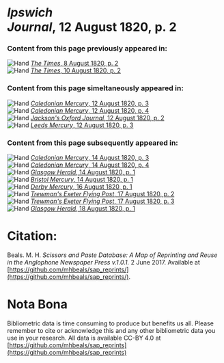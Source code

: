 # *Ipswich Journal*, 12 August 1820, p. 2  
  
### Content from this page previously appeared in:  
![Hand](http://scissorsandpaste.net/wp-content/uploads/2017/06/smallhandpointer.png) [*The Times*, 8 August 1820, p. 2](https://mhbeals.github.io/sap_html/The-Times/The-Times-8-August-1820-p-2)  
![Hand](http://scissorsandpaste.net/wp-content/uploads/2017/06/smallhandpointer.png) [*The Times*, 10 August 1820, p. 2](https://mhbeals.github.io/sap_html/The-Times/The-Times-10-August-1820-p-2)  
  
### Content from this page simeltaneously appeared in:  
![Hand](http://scissorsandpaste.net/wp-content/uploads/2017/06/smallhandpointer.png) [*Caledonian Mercury*, 12 August 1820, p. 3](https://mhbeals.github.io/sap_html/Caledonian-Mercury/Caledonian-Mercury-12-August-1820-p-3)  
![Hand](http://scissorsandpaste.net/wp-content/uploads/2017/06/smallhandpointer.png) [*Caledonian Mercury*, 12 August 1820, p. 4](https://mhbeals.github.io/sap_html/Caledonian-Mercury/Caledonian-Mercury-12-August-1820-p-4)  
![Hand](http://scissorsandpaste.net/wp-content/uploads/2017/06/smallhandpointer.png) [*Jackson's Oxford Journal*, 12 August 1820, p. 2](https://mhbeals.github.io/sap_html/Jackson's-Oxford-Journal/Jackson's-Oxford-Journal-12-August-1820-p-2)  
![Hand](http://scissorsandpaste.net/wp-content/uploads/2017/06/smallhandpointer.png) [*Leeds Mercury*, 12 August 1820, p. 3](https://mhbeals.github.io/sap_html/Leeds-Mercury/Leeds-Mercury-12-August-1820-p-3)  
  
### Content from this page subsequently appeared in:  
![Hand](http://scissorsandpaste.net/wp-content/uploads/2017/06/smallhandpointer.png) [*Caledonian Mercury*, 14 August 1820, p. 3](https://mhbeals.github.io/sap_html/Caledonian-Mercury/Caledonian-Mercury-14-August-1820-p-3)  
![Hand](http://scissorsandpaste.net/wp-content/uploads/2017/06/smallhandpointer.png) [*Caledonian Mercury*, 14 August 1820, p. 4](https://mhbeals.github.io/sap_html/Caledonian-Mercury/Caledonian-Mercury-14-August-1820-p-4)  
![Hand](http://scissorsandpaste.net/wp-content/uploads/2017/06/smallhandpointer.png) [*Glasgow Herald*, 14 August 1820, p. 1](https://mhbeals.github.io/sap_html/Glasgow-Herald/Glasgow-Herald-14-August-1820-p-1)  
![Hand](http://scissorsandpaste.net/wp-content/uploads/2017/06/smallhandpointer.png) [*Bristol Mercury*, 14 August 1820, p. 1](https://mhbeals.github.io/sap_html/Bristol-Mercury/Bristol-Mercury-14-August-1820-p-1)  
![Hand](http://scissorsandpaste.net/wp-content/uploads/2017/06/smallhandpointer.png) [*Derby Mercury*, 16 August 1820, p. 1](https://mhbeals.github.io/sap_html/Derby-Mercury/Derby-Mercury-16-August-1820-p-1)  
![Hand](http://scissorsandpaste.net/wp-content/uploads/2017/06/smallhandpointer.png) [*Trewman's Exeter Flying Post*, 17 August 1820, p. 2](https://mhbeals.github.io/sap_html/Trewman's-Exeter-Flying-Post/Trewman's-Exeter-Flying-Post-17-August-1820-p-2)  
![Hand](http://scissorsandpaste.net/wp-content/uploads/2017/06/smallhandpointer.png) [*Trewman's Exeter Flying Post*, 17 August 1820, p. 3](https://mhbeals.github.io/sap_html/Trewman's-Exeter-Flying-Post/Trewman's-Exeter-Flying-Post-17-August-1820-p-3)  
![Hand](http://scissorsandpaste.net/wp-content/uploads/2017/06/smallhandpointer.png) [*Glasgow Herald*, 18 August 1820, p. 1](https://mhbeals.github.io/sap_html/Glasgow-Herald/Glasgow-Herald-18-August-1820-p-1)  


# Citation: 

Beals. M. H. *Scissors and Paste Database: A Map of Reprinting and Reuse in the Anglophone Newspaper Press v.1.0.1.* 2 June 2017. Available at [https://github.com/mhbeals/sap_reprints/](https://github.com/mhbeals/sap_reprints/). 

# Nota Bona

Bibliometric data is time consuming to produce but benefits us all. Please remember to cite or acknowledge this and any other bibliometric data you use in your research. All data is available CC-BY 4.0 at [https://github.com/mhbeals/sap_reprints](https://github.com/mhbeals/sap_reprints)